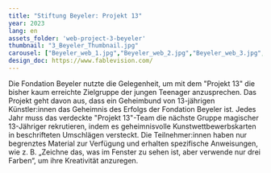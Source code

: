 ```yaml
---
title: "Stiftung Beyeler: Projekt 13"
year: 2023
lang: en
assets_folder: 'web-project-3-beyeler'
thumbnail: "3_Beyeler_Thumbnail.jpg"
carousel: ["Beyeler_web_1.jpg","Beyeler_web_2.jpg","Beyeler_web_3.jpg","Beyeler_web_4.jpg","Beyeler_web_5.jpg","Beyeler_web_6.png","Beyeler_web_7.jpg","Beyeler_web_8.jpg"]
design_doc: https://www.fablevision.com/
---
```


Die Fondation Beyeler nutzte die Gelegenheit, um mit dem "Projekt 13" die bisher kaum erreichte Zielgruppe der jungen Teenager anzusprechen. Das Projekt geht davon aus, dass ein Geheimbund von 13-jährigen Künstler:innen das Geheimnis des Erfolgs der Fondation Beyeler ist. Jedes Jahr muss das verdeckte "Projekt 13"-Team die nächste Gruppe magischer 13-Jähriger rekrutieren, indem es geheimnisvolle Kunstwettbewerbskarten in beschrifteten Umschlägen versteckt. Die Teilnehmer:innen haben nur begrenztes Material zur Verfügung und erhalten spezifische Anweisungen, wie z. B. „Zeichne das, was im Fenster zu sehen ist, aber verwende nur drei Farben“, um ihre Kreativität anzuregen.
